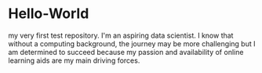# Hello-World
my very first test repository.
I'm an aspiring data scientist. I know that without a computing background, the journey may be more challenging but I am determined to succeed because my passion and availability of online learning aids are my main driving forces.

